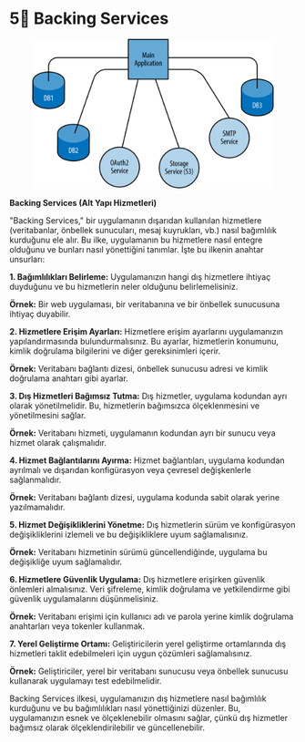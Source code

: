# 5⃣ Backing Services



<figure><img src="../.gitbook/assets/btfa_0801.png" alt=""><figcaption></figcaption></figure>

**Backing Services (Alt Yapı Hizmetleri)**

"Backing Services," bir uygulamanın dışarıdan kullanılan hizmetlere (veritabanlar, önbellek sunucuları, mesaj kuyrukları, vb.) nasıl bağımlılık kurduğunu ele alır. Bu ilke, uygulamanın bu hizmetlere nasıl entegre olduğunu ve bunları nasıl yönettiğini tanımlar. İşte bu ilkenin anahtar unsurları:

**1. Bağımlılıkları Belirleme:** Uygulamanızın hangi dış hizmetlere ihtiyaç duyduğunu ve bu hizmetlerin neler olduğunu belirlemelisiniz.

**Örnek:** Bir web uygulaması, bir veritabanına ve bir önbellek sunucusuna ihtiyaç duyabilir.

**2. Hizmetlere Erişim Ayarları:** Hizmetlere erişim ayarlarını uygulamanızın yapılandırmasında bulundurmalısınız. Bu ayarlar, hizmetlerin konumunu, kimlik doğrulama bilgilerini ve diğer gereksinimleri içerir.

**Örnek:** Veritabanı bağlantı dizesi, önbellek sunucusu adresi ve kimlik doğrulama anahtarı gibi ayarlar.

**3. Dış Hizmetleri Bağımsız Tutma:** Dış hizmetler, uygulama kodundan ayrı olarak yönetilmelidir. Bu, hizmetlerin bağımsızca ölçeklenmesini ve yönetilmesini sağlar.

**Örnek:** Veritabanı hizmeti, uygulamanın kodundan ayrı bir sunucu veya hizmet olarak çalışmalıdır.

**4. Hizmet Bağlantılarını Ayırma:** Hizmet bağlantıları, uygulama kodundan ayrılmalı ve dışarıdan konfigürasyon veya çevresel değişkenlerle sağlanmalıdır.

**Örnek:** Veritabanı bağlantı dizesi, uygulama kodunda sabit olarak yerine yazılmamalıdır.

**5. Hizmet Değişikliklerini Yönetme:** Dış hizmetlerin sürüm ve konfigürasyon değişikliklerini izlemeli ve bu değişikliklere uyum sağlamalısınız.

**Örnek:** Veritabanı hizmetinin sürümü güncellendiğinde, uygulama bu değişikliğe uyum sağlamalıdır.

**6. Hizmetlere Güvenlik Uygulama:** Dış hizmetlere erişirken güvenlik önlemleri almalısınız. Veri şifreleme, kimlik doğrulama ve yetkilendirme gibi güvenlik uygulamalarını düşünmelisiniz.

**Örnek:** Veritabanı erişimi için kullanıcı adı ve parola yerine kimlik doğrulama anahtarları veya tokenler kullanmak.

**7. Yerel Geliştirme Ortamı:** Geliştiricilerin yerel geliştirme ortamlarında dış hizmetleri taklit edebilmeleri için uygun çözümleri sağlamalısınız.

**Örnek:** Geliştiriciler, yerel bir veritabanı sunucusu veya önbellek sunucusu kullanarak uygulamayı test edebilmelidir.

Backing Services ilkesi, uygulamanızın dış hizmetlere nasıl bağımlılık kurduğunu ve bu bağımlılıkları nasıl yönettiğinizi düzenler. Bu, uygulamanızın esnek ve ölçeklenebilir olmasını sağlar, çünkü dış hizmetler bağımsız olarak ölçeklendirilebilir ve güncellenebilir.
